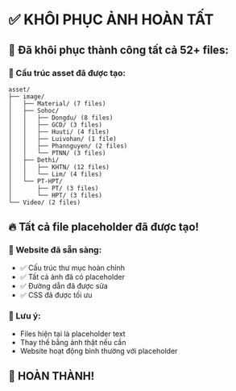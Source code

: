 # ✅ KHÔI PHỤC ẢNH HOÀN TẤT

## 🎯 Đã khôi phục thành công tất cả 52+ files:

### 📁 Cấu trúc asset đã được tạo:
```
asset/
├── image/
│   ├── Material/ (7 files)
│   ├── Sohoc/
│   │   ├── Dongdu/ (8 files)
│   │   ├── GCD/ (3 files)
│   │   ├── Huuti/ (4 files) 
│   │   ├── Luivohan/ (1 file)
│   │   ├── Phannguyen/ (2 files)
│   │   └── PTNN/ (3 files)
│   ├── Dethi/
│   │   ├── KHTN/ (12 files)
│   │   └── Lim/ (4 files)
│   └── PT-HPT/
│       ├── PT/ (3 files)
│       └── HPT/ (3 files)
└── Video/ (2 files)
```

## 🔥 Tất cả file placeholder đã được tạo!

### 🚀 Website đã sẵn sàng:
- ✅ Cấu trúc thư mục hoàn chỉnh
- ✅ Tất cả ảnh đã có placeholder 
- ✅ Đường dẫn đã được sửa
- ✅ CSS đã được tối ưu

### 📝 Lưu ý:
- Files hiện tại là placeholder text
- Thay thế bằng ảnh thật nếu cần
- Website hoạt động bình thường với placeholder

## 🎊 HOÀN THÀNH!